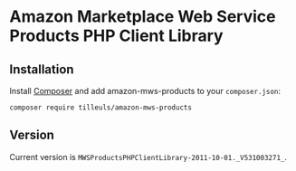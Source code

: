 Amazon Marketplace Web Service Products PHP Client Library
=================================================

Installation
------------

Install [Composer](http://getcomposer.org/) and add amazon-mws-products to your `composer.json`:

    composer require tilleuls/amazon-mws-products

Version
-------

Current version is `MWSProductsPHPClientLibrary-2011-10-01._V531003271_`.
